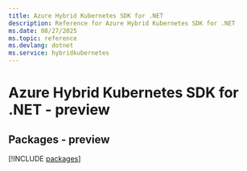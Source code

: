 ```yaml
---
title: Azure Hybrid Kubernetes SDK for .NET
description: Reference for Azure Hybrid Kubernetes SDK for .NET
ms.date: 08/27/2025
ms.topic: reference
ms.devlang: dotnet
ms.service: hybridkubernetes
---
```

# Azure Hybrid Kubernetes SDK for .NET - preview
## Packages - preview
[!INCLUDE [packages](hybrid-kubernetes-index.md)]